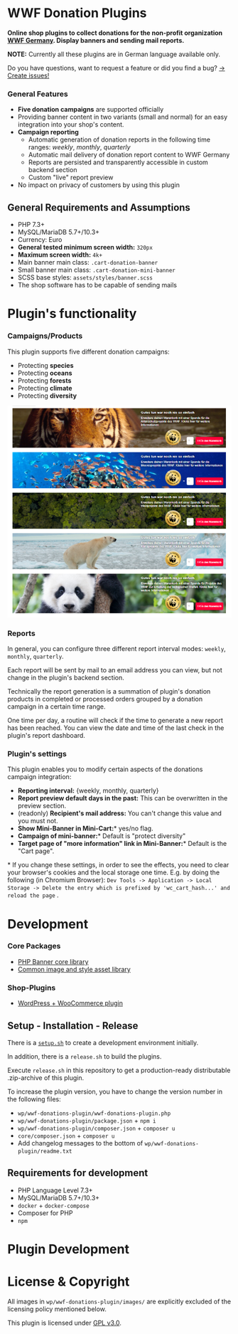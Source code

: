 # WWF Donation Plugins

**Online shop plugins to collect donations for the non-profit organization [WWF Germany](https://www.wwf.de/).
Display banners and sending mail reports.**

**NOTE:** Currently all these plugins are in German language available only.

Do you have questions, want to request a feature or did you find a
bug? [-> Create issues!](https://github.com/EXXETA/wordpress-plugin-donations/issues)

### General Features

- **Five donation campaigns** are supported officially
- Providing banner content in two variants (small and normal) for an easy integration into your shop's content.
- **Campaign reporting**
    - Automatic generation of donation reports in the following time ranges: *weekly*, *monthly*, *quarterly*
    - Automatic mail delivery of donation report content to WWF Germany
    - Reports are persisted and transparently accessible in custom backend section
    - Custom "live" report preview
- No impact on privacy of customers by using this plugin

## General Requirements and Assumptions

- PHP 7.3+
- MySQL/MariaDB 5.7+/10.3+
- Currency: Euro
- **General tested minimum screen width:** `320px`
- **Maximum screen width:** `4k+`
- Main banner main class: `.cart-donation-banner`
- Small banner main class: `.cart-donation-mini-banner`
- SCSS base styles: `assets/styles/banner.scss`
- The shop software has to be capable of sending mails

# Plugin's functionality

### Campaigns/Products

This plugin supports five different donation campaigns:

- Protecting **species**
- Protecting **oceans**
- Protecting **forests**
- Protecting **climate**
- Protecting **diversity**

![](./screenshots/campaign_banners.png)

### Reports

In general, you can configure three different report interval modes: `weekly`, `monthly`, `quarterly`.

Each report will be sent by mail to an email address you can view, but not change in the plugin's backend section.

Technically the report generation is a summation of plugin's donation products in completed or processed orders grouped
by a donation campaign in a certain time range.

One time per day, a routine will check if the time to generate a new report has been reached. You can view the date and
time of the last check in the plugin's report dashboard.

### Plugin's settings

This plugin enables you to modify certain aspects of the donations campaign integration:

- **Reporting interval:** {weekly, monthly, quarterly}
- **Report preview default days in the past:** This can be overwritten in the preview section.
- (readonly) **Recipient's mail address:** You can't change this value and you must not.
- **Show Mini-Banner in Mini-Cart:**\* yes/no flag.
- **Campaign of mini-banner:**\* Default is "protect diversity"
- **Target page of "more information" link in Mini-Banner:**\* Default is the "Cart page".

\* If you change these settings, in order to see the effects, you need to clear your browser's cookies and the local
storage one time. E.g. by doing the following (in Chromium Browser):
`Dev Tools -> Application -> Local Storage -> Delete the entry which is prefixed by 'wc_cart_hash...' and reload the page`
.

# Development

### Core Packages

- [PHP Banner core library](./core/README.md)
- [Common image and style asset library](./assets/README.md)

### Shop-Plugins

- [WordPress + WooCommerce plugin](./wp/README.md)

## Setup - Installation - Release

There is a [`setup.sh`](./setup.sh) to create a development environment initially.

In addition, there is a `release.sh` to build the plugins.

Execute `release.sh` in this repository to get a production-ready distributable .zip-archive of this plugin. 

To increase the plugin version, you have to change the version number in the following files:

- `wp/wwf-donations-plugin/wwf-donations-plugin.php`
- `wp/wwf-donations-plugin/package.json` + `npm i`
- `wp/wwf-donations-plugin/composer.json` + `composer u`
- `core/composer.json` + `composer u`
- Add changelog messages to the bottom of `wp/wwf-donations-plugin/readme.txt`

## Requirements for development

- PHP Language Level 7.3+
- MySQL/MariaDB 5.7+/10.3+
- `docker` + `docker-compose`
- Composer for PHP
- `npm`

# Plugin Development

# License & Copyright

All images in `wp/wwf-donations-plugin/images/` are explicitly excluded of the licensing policy mentioned below.

This plugin is licensed under [GPL v3.0](./LICENSE).